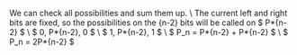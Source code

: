 We can check all possibilities and sum them up. \\
The current left and right bits are fixed, so the possibilities on the {n-2} bits will be called on $ P*{n-2} $ \\
$ 0, P*{n-2}, 0 $ \\
$ 1, P*{n-2}, 1 $ \\
$ P_n = P*{n-2} + P*{n-2} $ \\
$ P_n = 2P*{n-2} $
